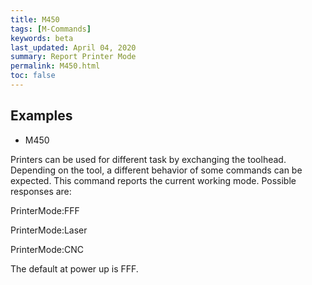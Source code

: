 ```yaml
---
title: M450
tags: [M-Commands] 
keywords: beta 
last_updated: April 04, 2020 
summary: Report Printer Mode 
permalink: M450.html
toc: false 
---
```



## Examples

* M450

Printers can be used for different task by exchanging the toolhead. Depending on the tool, a different behavior of some commands can be expected. This command reports the current working mode. Possible responses are:

PrinterMode:FFF

PrinterMode:Laser

PrinterMode:CNC

The default at power up is FFF.

